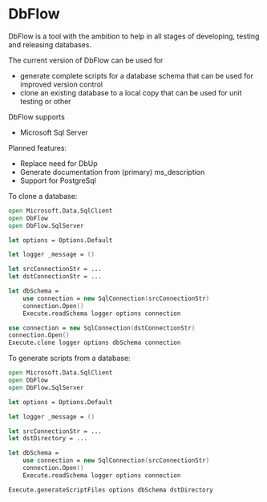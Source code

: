 # DbFlow

DbFlow is a tool with the ambition to help in all stages of developing, testing and releasing databases.

The current version of DbFlow can be used for 

- generate complete scripts for a database schema that can be used for improved version control	
- clone an existing database to a local copy that can be used for unit testing or other

DbFlow supports

- Microsoft Sql Server

Planned features:

- Replace need for DbUp
- Generate documentation from (primary) ms_description
- Support for PostgreSql 

To clone a database:

```fsharp
open Microsoft.Data.SqlClient
open DbFlow
open DbFlow.SqlServer

let options = Options.Default

let logger _message = ()

let srcConnectionStr = ...
let dstConnectionStr = ...

let dbSchema = 
    use connection = new SqlConnection(srcConnectionStr)
    connection.Open()
    Execute.readSchema logger options connection

use connection = new SqlConnection(dstConnectionStr)
connection.Open()
Execute.clone logger options dbSchema connection 
```

To generate scripts from a database:

```fsharp
open Microsoft.Data.SqlClient
open DbFlow
open DbFlow.SqlServer

let options = Options.Default

let logger _message = ()

let srcConnectionStr = ...
let dstDirectory = ...

let dbSchema = 
    use connection = new SqlConnection(srcConnectionStr)
    connection.Open()
    Execute.readSchema logger options connection

Execute.generateScriptFiles options dbSchema dstDirectory   
```